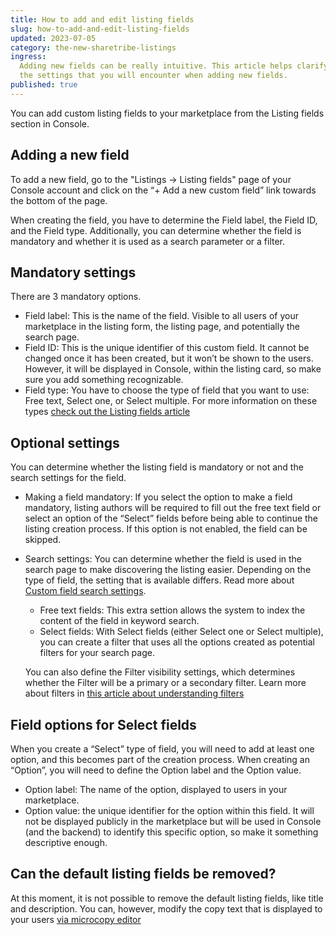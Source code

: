 ```yaml
---
title: How to add and edit listing fields
slug: how-to-add-and-edit-listing-fields
updated: 2023-07-05
category: the-new-sharetribe-listings
ingress:
  Adding new fields can be really intuitive. This article helps clarify
  the settings that you will encounter when adding new fields.
published: true
---
```


You can add custom listing fields to your marketplace from the Listing
fields section in Console.

## Adding a new field

To add a new field, go to the "Listings -> Listing fields" page of your
Console account and click on the “+ Add a new custom field” link towards
the bottom of the page.

When creating the field, you have to determine the Field label, the
Field ID, and the Field type. Additionally, you can determine whether
the field is mandatory and whether it is used as a search parameter or a
filter.

## Mandatory settings

There are 3 mandatory options.

- Field label: This is the name of the field. Visible to all users of
  your marketplace in the listing form, the listing page, and
  potentially the search page.
- Field ID: This is the unique identifier of this custom field. It
  cannot be changed once it has been created, but it won’t be shown to
  the users. However, it will be displayed in Console, within the
  listing card, so make sure you add something recognizable.
- Field type: You have to choose the type of field that you want to use:
  Free text, Select one, or Select multiple. For more information on
  these types
  [check out the Listing fields article](https://www.sharetribe.com/docs/the-new-sharetribe/listing-fields/)

## Optional settings

You can determine whether the listing field is mandatory or not and the
search settings for the field.

- Making a field mandatory: If you select the option to make a field
  mandatory, listing authors will be required to fill out the free text
  field or select an option of the “Select” fields before being able to
  continue the listing creation process. If this option is not enabled,
  the field can be skipped.
- Search settings: You can determine whether the field is used in the
  search page to make discovering the listing easier. Depending on the
  type of field, the setting that is available differs. Read more about
  [Custom field search settings](https://www.sharetribe.com/docs/the-new-sharetribe/listing-fields/#search-settings).

  - Free text fields: This extra settion allows the system to index the
    content of the field in keyword search.
  - Select fields: With Select fields (either Select one or Select
    multiple), you can create a filter that uses all the options created
    as potential filters for your search page.

  You can also define the Filter visibility settings, which determines
  whether the Filter will be a primary or a secondary filter. Learn more
  about filters in
  [this article about understanding filters](https://www.sharetribe.com/docs/the-new-sharetribe/understanding-filters)

## Field options for Select fields

When you create a “Select” type of field, you will need to add at least
one option, and this becomes part of the creation process. When creating
an “Option”, you will need to define the Option label and the Option
value.

- Option label: The name of the option, displayed to users in your
  marketplace.
- Option value: the unique identifier for the option within this field.
  It will not be displayed publicly in the marketplace but will be used
  in Console (and the backend) to identify this specific option, so make
  it something descriptive enough.

## Can the default listing fields be removed?

At this moment, it is not possible to remove the default listing fields,
like title and description. You can, however, modify the copy text that
is displayed to your users
[via microcopy editor](https://www.sharetribe.com/docs/the-new-sharetribe/how-to-use-microcopy-editor/)
